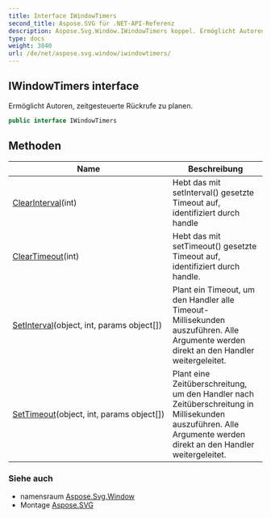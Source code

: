 ```yaml
---
title: Interface IWindowTimers
second_title: Aspose.SVG für .NET-API-Referenz
description: Aspose.Svg.Window.IWindowTimers koppel. Ermöglicht Autoren zeitgesteuerte Rückrufe zu planen.
type: docs
weight: 3840
url: /de/net/aspose.svg.window/iwindowtimers/
---
```

## IWindowTimers interface

Ermöglicht Autoren, zeitgesteuerte Rückrufe zu planen.

```csharp
public interface IWindowTimers
```

## Methoden

| Name | Beschreibung |
| --- | --- |
| [ClearInterval](../../aspose.svg.window/iwindowtimers/clearinterval/)(int) | Hebt das mit setInterval() gesetzte Timeout auf, identifiziert durch handle |
| [ClearTimeout](../../aspose.svg.window/iwindowtimers/cleartimeout/)(int) | Hebt das mit setTimeout() gesetzte Timeout auf, identifiziert durch handle. |
| [SetInterval](../../aspose.svg.window/iwindowtimers/setinterval/)(object, int, params object[]) | Plant ein Timeout, um den Handler alle Timeout-Millisekunden auszuführen. Alle Argumente werden direkt an den Handler weitergeleitet. |
| [SetTimeout](../../aspose.svg.window/iwindowtimers/settimeout/)(object, int, params object[]) | Plant eine Zeitüberschreitung, um den Handler nach Zeitüberschreitung in Millisekunden auszuführen. Alle Argumente werden direkt an den Handler weitergeleitet. |

### Siehe auch

* namensraum [Aspose.Svg.Window](../../aspose.svg.window/)
* Montage [Aspose.SVG](../../)


